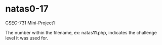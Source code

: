 # natas0-17
CSEC-731 Mini-Project1

The number within the filename, ex: natas**11**.php, indicates the challenge level it was used for.